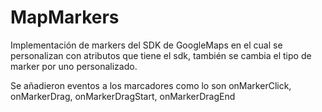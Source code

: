 # MapMarkers
Implementación de markers del SDK de GoogleMaps en el cual se personalizan con atributos que tiene el sdk, también se cambia el tipo de marker por uno personalizado.

Se añadieron eventos a los marcadores como lo son onMarkerClick, onMarkerDrag, onMarkerDragStart, onMarkerDragEnd
